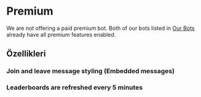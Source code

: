 # Premium

We are not offering a paid premium bot. Both of our bots listed in [Our Bots](/tr/getting-started/our-bots.md) already have all premium features enabled.

## Özellikleri

### Join and leave message styling (Embedded messages)

### Leaderboards are refreshed every 5 minutes
